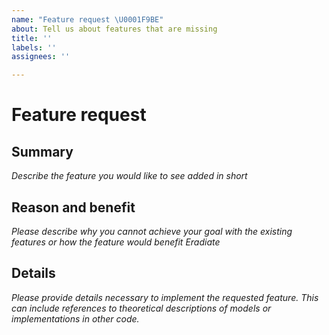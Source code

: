 ```yaml
---
name: "Feature request \U0001F9BE"
about: Tell us about features that are missing
title: ''
labels: ''
assignees: ''

---
```


# Feature request

## Summary

*Describe the feature you would like to see added in short*

## Reason and benefit

*Please describe why you cannot achieve your goal with the existing features or how the feature would benefit Eradiate*

## Details

*Please provide details necessary to implement the requested feature. This can include references to theoretical descriptions of models or implementations in other code.*
